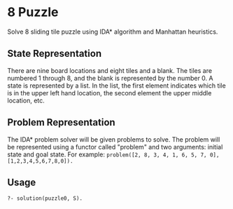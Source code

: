 # 8 Puzzle
Solve 8 sliding tile puzzle using IDA* algorithm and Manhattan heuristics.

## State Representation
There are nine board locations and eight tiles and a blank. The tiles are numbered 1 through 8, and the blank is represented by the number 0. A state is represented by a list. In the list, the first element indicates which tile is in the upper left hand location, the second element the upper middle location, etc.

## Problem Representation
The IDA* problem solver will be given problems to solve. The problem will be represented using a functor called "problem" and two arguments: initial state and goal state. For example:
`problem([2, 8, 3, 4, 1, 6, 5, 7, 0], [1,2,3,4,5,6,7,8,0]).`

## Usage
`?- solution(puzzle0, S).`
